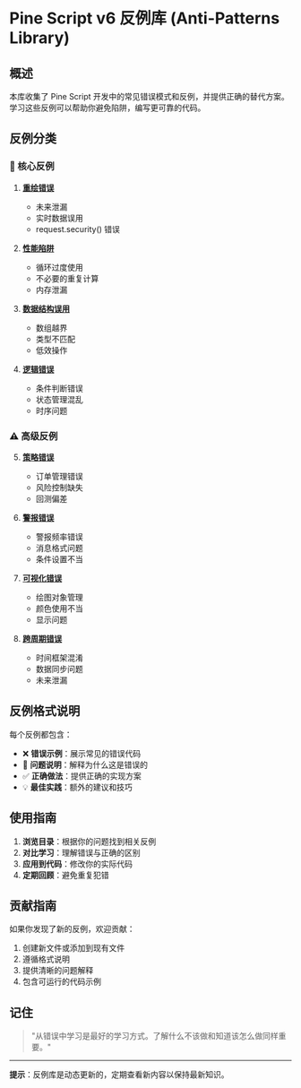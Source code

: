 # Pine Script v6 反例库 (Anti-Patterns Library)

## 概述
本库收集了 Pine Script 开发中的常见错误模式和反例，并提供正确的替代方案。学习这些反例可以帮助你避免陷阱，编写更可靠的代码。

## 反例分类

### 🚫 核心反例
1. **[重绘错误](./repainting-errors.md)**
   - 未来泄漏
   - 实时数据误用
   - request.security() 错误

2. **[性能陷阱](./performance-traps.md)**
   - 循环过度使用
   - 不必要的重复计算
   - 内存泄漏

3. **[数据结构误用](./data-structure-misuse.md)**
   - 数组越界
   - 类型不匹配
   - 低效操作

4. **[逻辑错误](./logic-errors.md)**
   - 条件判断错误
   - 状态管理混乱
   - 时序问题

### ⚠️ 高级反例
5. **[策略错误](./strategy-mistakes.md)**
   - 订单管理错误
   - 风险控制缺失
   - 回测偏差

6. **[警报错误](./alert-mistakes.md)**
   - 警报频率错误
   - 消息格式问题
   - 条件设置不当

7. **[可视化错误](./visualization-errors.md)**
   - 绘图对象管理
   - 颜色使用不当
   - 显示问题

8. **[跨周期错误](./multi-timeframe-errors.md)**
   - 时间框架混淆
   - 数据同步问题
   - 未来泄漏

## 反例格式说明

每个反例都包含：

- ❌ **错误示例**：展示常见的错误代码
- 🚨 **问题说明**：解释为什么这是错误的
- ✅ **正确做法**：提供正确的实现方案
- 💡 **最佳实践**：额外的建议和技巧

## 使用指南

1. **浏览目录**：根据你的问题找到相关反例
2. **对比学习**：理解错误与正确的区别
3. **应用到代码**：修改你的实际代码
4. **定期回顾**：避免重复犯错

## 贡献指南

如果你发现了新的反例，欢迎贡献：

1. 创建新文件或添加到现有文件
2. 遵循格式说明
3. 提供清晰的问题解释
4. 包含可运行的代码示例

## 记住

> "从错误中学习是最好的学习方式。了解什么不该做和知道该怎么做同样重要。"

---

**提示**：反例库是动态更新的，定期查看新内容以保持最新知识。